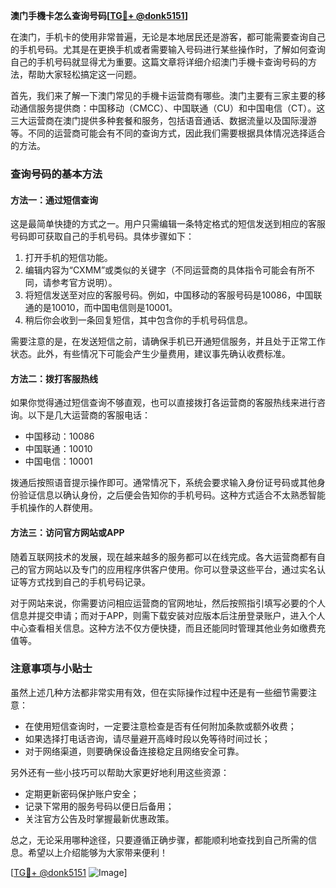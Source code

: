 **澳门手機卡怎么查询号码[[TG💪+ @donk5151](https://t.me/s/donk5151)]**

在澳门，手机卡的使用非常普遍，无论是本地居民还是游客，都可能需要查询自己的手机号码。尤其是在更换手机或者需要输入号码进行某些操作时，了解如何查询自己的手机号码就显得尤为重要。这篇文章将详细介绍澳门手機卡查询号码的方法，帮助大家轻松搞定这一问题。

首先，我们来了解一下澳门常见的手機卡运营商有哪些。澳门主要有三家主要的移动通信服务提供商：中国移动（CMCC）、中国联通（CU）和中国电信（CT）。这三大运营商在澳门提供多种套餐和服务，包括语音通话、数据流量以及国际漫游等。不同的运营商可能会有不同的查询方式，因此我们需要根据具体情况选择适合的方法。

### 查询号码的基本方法

#### 方法一：通过短信查询
这是最简单快捷的方式之一。用户只需编辑一条特定格式的短信发送到相应的客服号码即可获取自己的手机号码。具体步骤如下：

1. 打开手机的短信功能。
2. 编辑内容为“CXMM”或类似的关键字（不同运营商的具体指令可能会有所不同，请参考官方说明）。
3. 将短信发送至对应的客服号码。例如，中国移动的客服号码是10086，中国联通的是10010，而中国电信则是10001。
4. 稍后你会收到一条回复短信，其中包含你的手机号码信息。

需要注意的是，在发送短信之前，请确保手机已开通短信服务，并且处于正常工作状态。此外，有些情况下可能会产生少量费用，建议事先确认收费标准。

#### 方法二：拨打客服热线
如果你觉得通过短信查询不够直观，也可以直接拨打各运营商的客服热线来进行咨询。以下是几大运营商的客服电话：
- 中国移动：10086
- 中国联通：10010
- 中国电信：10001

拨通后按照语音提示操作即可。通常情况下，系统会要求输入身份证号码或其他身份验证信息以确认身份，之后便会告知你的手机号码。这种方式适合不太熟悉智能手机操作的人群使用。

#### 方法三：访问官方网站或APP
随着互联网技术的发展，现在越来越多的服务都可以在线完成。各大运营商都有自己的官方网站以及专门的应用程序供客户使用。你可以登录这些平台，通过实名认证等方式找到自己的手机号码记录。

对于网站来说，你需要访问相应运营商的官网地址，然后按照指引填写必要的个人信息并提交申请；而对于APP，则需下载安装对应版本后注册登录账户，进入个人中心查看相关信息。这种方法不仅方便快捷，而且还能同时管理其他业务如缴费充值等。

### 注意事项与小贴士

虽然上述几种方法都非常实用有效，但在实际操作过程中还是有一些细节需要注意：
- 在使用短信查询时，一定要注意检查是否有任何附加条款或额外收费；
- 如果选择打电话咨询，请尽量避开高峰时段以免等待时间过长；
- 对于网络渠道，则要确保设备连接稳定且网络安全可靠。

另外还有一些小技巧可以帮助大家更好地利用这些资源：
- 定期更新密码保护账户安全；
- 记录下常用的服务号码以便日后备用；
- 关注官方公告及时掌握最新优惠政策。

总之，无论采用哪种途径，只要遵循正确步骤，都能顺利地查找到自己所需的信息。希望以上介绍能够为大家带来便利！

[[TG💪+ @donk5151](https://t.me/s/donk5151) ![Image](https://i.postimg.cc/rwNCRYN7/Snipaste-2025-04-30-17-27-05.png)]